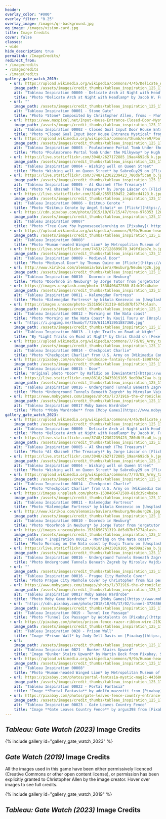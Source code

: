 ```yaml
---
header:
overlay_color: "#000"
overlay_filter: "0.25"
overlay_image: /images/qr-background.jpg
og_image: /images/vision-card.jpg
title: Image Credits
cover: false
classes:
- wide
hide_description: true
permalink: /ImageCredits/
redirect_from:
- /imagecredits
- /Imagecredits
- /imageCredits
gallery_gate_watch_2019:
  - url: https://upload.wikimedia.org/wikipedia/commons/4/4b/Delicate_Arch_at_Night_with_Headlamp_%288708155337%29.jpg
    image_path: /assets/images/credit_thumbs/tableau_inspiration_125_175_00000.jpg
    alt: "Tableau Inspiration 00000 - Delicate Arch at Night with Headlamp"
    title: "Photo *Delicate Arch at Night with Headlamp* by Jacob W. Frank at [JWFrank.com](https://JWFrank.com), from [Wikimedia Commons](https://commons.wikimedia.org/wiki/File:Delicate_Arch_at_Night_with_Headlamp_%288708155337%29.jpg), licensed CC0."
  - url: ""
    image_path: /assets/images/credit_thumbs/tableau_inspiration_125_175_00001.jpg
    alt: "Tableau Inspiration 00001 - Stone Gate"
    title: "Photo *Stone* Composited by Christopher Allen, from: - Photo by Prester Johnstock on [DeviantArt](https://presterjohnstock.deviantart.com/art/Pre-cut-Stone-Gateway-297527473), used with [permission](https://www.deviantart.com/presterjohnstock/journal/Devious-Journal-Entry-323881823). - Photo by Paul L Dineen on [Flickr](https://www.flickr.com/photos/pauldineen/19960011573), licensed CC-BY. - Photo by Chris Hoare on [Flickr](https://www.flickr.com/photos/u07ch/27766641595/), licensed CC-BY."
  - url: https://www.maxpixel.net/Input-House-Entrance-Closed-Door-Mystical-Goal-2020636
    image_path: /assets/images/credit_thumbs/tableau_inspiration_125_175_00002.jpg
    alt: "Tableau Inspiration 00002 - Closed Goal Input Door House Entrance Mystical"
    title: "Photo *Closed Goal Input Door House Entrance Mystical* from [MaxPixel](https://www.maxpixel.net/Input-House-Entrance-Closed-Door-Mystical-Goal-2020636), licensed CC0."
  - url: https://upload.wikimedia.org/wikipedia/commons/thumb/e/e9/Poulnabrone_milkyway.jpg/1599px-Poulnabrone_milkyway.jpg?20150913094335
    image_path: /assets/images/credit_thumbs/tableau_inspiration_125_175_00003.jpg
    alt: "Tableau Inspiration 00003 - Poulnabrone Portal Tomb Under the Milkyway"
    title: "Photo *Poulnabrone Portal Tomb Under the Milkyway* by Hugh Cotter on [Wikimedia Commons](https://commons.wikimedia.org/wiki/File:Poulnabrone_milkyway.jpg), licensed CC-BY-SA."
  - url: https://live.staticflickr.com/3048/2627172885_19aa4692d6_k.jpg
    image_path: /assets/images/credit_thumbs/tableau_inspiration_125_175_00004.jpg
    alt: "Tableau Inspiration 00004 - Wishing well on Queen Street"
    title: "Photo *Wishing well on Queen Street* by SabreGuy29 on [Flickr](https://www.flickr.com/photos/sabreguy29/2627172885/), licensed CC-BY."
  - url: https://live.staticflickr.com/3748/12302239423_780d6f5ca0_b.jpg
    image_path: /assets/images/credit_thumbs/tableau_inspiration_125_175_00005.jpg
    alt: "Tableau Inspiration 00005 - Al Khazneh (The Treasury)"
    title: "Photo *Al Khazneh (The Treasury)* by Jorge Láscar on [Flickr]( https://www.flickr.com/photos/jlascar/12302239423/), licensed CC-BY."
  - url: https://live.staticflickr.com/3146/2555159452_246bcd4123_b.jpg
    image_path: /assets/images/credit_thumbs/tableau_inspiration_125_175_00006.jpg
    alt: "Tableau Inspiration 00006 - Dzitnup Cenote "
    title: "Photo *Dzitnup Cenote by Angel Schatz* on [Flickr](https://www.flickr.com/photos/glamourschatz/2555159452/), licensed CC-BY."
  - url: https://cdn.pixabay.com/photo/2015/10/07/15/47/tree-976353_1280.jpg
    image_path: /assets/images/credit_thumbs/tableau_inspiration_125_175_00007.jpg
    alt: "Tableau Inspiration 00007"
    title: "Photo *Tree Cave *by hypnoseseelenruhig on [Pixabay]( https://pixabay.com/en/tree-cave-forest-nature-bark-log-976353/), licensed CC0."
  - url: https://upload.wikimedia.org/wikipedia/commons/9/9b/Human-headed_winged_lion_%28lamassu%29_MET_DP252320.jpeg
    image_path: /assets/images/credit_thumbs/tableau_inspiration_125_175_00008.jpg
    alt: "Tableau Inspiration 00008"
    title: "Photo *Human-headed Winged Lion* by Metropolitan Museum of Art, donated to [Wikipedia Commons](https://commons.wikimedia.org/wiki/File:Human-headed_winged_lion_(lamassu)_MET_DP252320.jpeg), licensed CC0."
  - url: https://live.staticflickr.com/7453/27128699670_349fd1eb7e_b.jpg
    image_path: /assets/images/credit_thumbs/tableau_inspiration_125_175_00009.jpg
    alt: "Tableau Inspiration 00009 - Medieval Door"
    title: "Photo *Medieval Door* by Thomas Quine on [Flickr](https://www.flickr.com/photos/quinet/27128699670/), licensed CC-BY."
  - url: http://www.kirikou.com/alemania/baviera/Neuburg/Neuburg26.jpg
    image_path: /assets/images/credit_thumbs/tableau_inspiration_125_175_00010.jpg
    alt: "Tableau Inspiration 00010 - Doornob in Neuburg"
    title: "Photo *Doorknob in Neuburg* by Jorge Tutor from jorgetutor.com from [kirikou.com](http://www.kirikou.com/alemania/baviera/Neuburg/Neuburg26.htm). Used with explicit permission."
  - url: https://images.unsplash.com/photo-1530406472580-81dc39c4babe
    image_path: /assets/images/credit_thumbs/tableau_inspiration_125_175_00011.jpg
    alt: "Tableau Inspiration 00011 - Kalemegdan Fortress"
    title: "Photo *Kalemegdan Fortress* by Nikola Knezevic on [Unsplash](https://unsplash.com/photos/Q3JcLtECTtE), licensed Unsplash."
  - url: https://images.unscom/photo-1531656731319-8d5d87bf5774plash.
    image_path: /assets/images/credit_thumbs/tableau_inspiration_125_175_00012.jpg
    alt: "Tableau Inspiration 00012 - Morning on the Nata coast"
    title: "Photo *Morning on the Nata Coast* by Kouji Tsuru on [Unsplash](https://unsplash.com/photos/tuskYdeKoYU), licensed Unsplash."
  - url: "https://i.pngimg.me/thumb/f/720/6111913951887360.jpg"
    image_path: /assets/images/credit_thumbs/tableau_inspiration_125_175_00013.jpg
    alt: "Tableau Inspiration 00013 - Light Trails on Road at Night"
    title: "By *Light Trails on Road at Night* by Chris Chadd on [Pexels]( https://www.pexels.com/photo/light-trails-on-road-at-night-336413/), under Pexels license. (retrieved 2019, no longer on Pexels in 2023)"
  - url: https://upload.wikimedia.org/wikipedia/commons/7/7d/US_Army_tanks_face_off_against_Soviet_tanks%2C_Berlin_1961.jpg
    image_path: /assets/images/credit_thumbs/tableau_inspiration_125_175_00014.jpg
    alt: "Tableau Inspiration 00014 - Checkpoint Charlie"
    title: "Photo *Checkpoint Charlie* from U.S. Army on [Wikimedia Commons](https://commons.wikimedia.org/wiki/File:US_Army_tanks_face_off_against_Soviet_tanks,_Berlin_1961.jpg), licensed CC0/Public Domain."
  - url: https://pixabay.com/en/door-landscape-fantasy-forest-1890746/
    image_path: /assets/images/credit_thumbs/tableau_inspiration_125_175_00015.jpg
    alt: "Tableau Inspiration 00015 - Door"
    title: "Original photo *Door* by Rafidio on [DeviantArt](https://www.deviantart.com/rafido/art/door-313337121), use granted with explicit permission. Final derivation by Karen Nadine on [Pixabay](https://pixabay.com/en/door-landscape-fantasy-forest-1890746/), licensed CC0."
  - url: https://live.staticflickr.com/8618/28435019105_9ed09a37aa_b.jpg
    image_path: /assets/images/credit_thumbs/tableau_inspiration_125_175_00016.jpg
    alt: "Tableau Inspiration 00016 - Underground Tunnels Beneath Zagreb"
    title: "Photo *Underground Tunnels Beneath Zagreb* by Miroslav Vajdic on [Flickr](https://www.flickr.com/photos/64079936@N08/28435019105), licensed CC-BY-SA."
  - url: https://www.mobygames.com/images/shots/l/371916-the-chronicles-of-narnia-the-lion-the-witch-and-the-wardrobe.jpg
    image_path: /assets/images/credit_thumbs/tableau_inspiration_125_175_00017.jpg
    alt: "Tableau Inspiration 00017 Moby Games Wardrobe"
    title: "Photo **Moby Wardrobe** from [Moby Games](https://www.mobygames.com/images/shots/l/371916-the-chronicles-of-narnia-the-lion-the-witch-and-the-wardrobe.jpg), fair use."
gallery_gate_watch_2023:
  - url: https://upload.wikimedia.org/wikipedia/commons/4/4b/Delicate_Arch_at_Night_with_Headlamp_%288708155337%29.jpg
    image_path: /assets/images/credit_thumbs/tableau_inspiration_125_175_00000.jpg
    alt: "Tableau Inspiration 00000 - Delicate Arch at Night with Headlamp"
    title: "Photo *Delicate Arch at Night with Headlamp* by Jacob W. Frank at [JWFrank.com](https://JWFrank.com), from [Wikimedia Commons](https://commons.wikimedia.org/wiki/File:Delicate_Arch_at_Night_with_Headlamp_%288708155337%29.jpg), licensed CC0."
  - url: https://live.staticflickr.com/3748/12302239423_780d6f5ca0_b.jpg
    image_path: /assets/images/credit_thumbs/tableau_inspiration_125_175_00005.jpg
    alt: "Tableau Inspiration 00005 - Al Khazneh (The Treasury)"
    title: "Photo *Al Khazneh (The Treasury)* by Jorge Láscar on [Flickr]( https://www.flickr.com/photos/jlascar/12302239423/), licensed CC-BY."
  - url: https://live.staticflickr.com/3048/2627172885_19aa4692d6_k.jpg
    image_path: /assets/images/credit_thumbs/tableau_inspiration_125_175_00004.jpg
    alt: "Tableau Inspiration 00004 - Wishing well on Queen Street"
    title: "Photo *Wishing well on Queen Street* by SabreGuy29 on [Flickr](https://www.flickr.com/photos/sabreguy29/2627172885/), licensed CC-BY."
  - url: https://upload.wikimedia.org/wikipedia/commons/7/7d/US_Army_tanks_face_off_against_Soviet_tanks%2C_Berlin_1961.jpg
    image_path: /assets/images/credit_thumbs/tableau_inspiration_125_175_00014.jpg
    alt: "Tableau Inspiration 00014 - Checkpoint Charlie"
    title: "Photo *Checkpoint Charlie* from U.S. Army on [Wikimedia Commons](https://commons.wikimedia.org/wiki/File:US_Army_tanks_face_off_against_Soviet_tanks,_Berlin_1961.jpg), licensed CC0/Public Domain."
  - url: https://images.unsplash.com/photo-1530406472580-81dc39c4babe
    image_path: /assets/images/credit_thumbs/tableau_inspiration_125_175_00011.jpg
    alt: "Tableau Inspiration 00011 - Kalemegdan Fortress"
    title: "Photo *Kalemegdan Fortress* by Nikola Knezevic on [Unsplash](https://unsplash.com/photos/Q3JcLtECTtE), licensed Unsplash."
  - url: http://www.kirikou.com/alemania/baviera/Neuburg/Neuburg26.jpg
    image_path: /assets/images/credit_thumbs/tableau_inspiration_125_175_00010.jpg
    alt: "Tableau Inspiration 00010 - Doornob in Neuburg"
    title: "Photo *Doorknob in Neuburg* by Jorge Tutor from jorgetutor.com from [kirikou.com](http://www.kirikou.com/alemania/baviera/Neuburg/Neuburg26.htm). Used with explicit permission."
  - url: https://images.unscom/photo-1531656731319-8d5d87bf5774plash.
    image_path: /assets/images/credit_thumbs/tableau_inspiration_125_175_00012.jpg
    alt: "Tableau * Inspiration 00012 - Morning on the Nata coast"
    title: "Photo Morning on the Nata coast by Kouji Tsuru on [Unsplash](https://unsplash.com/photos/tuskYdeKoYU), licensed Unsplash."
  - url: https://live.staticflickr.com/8618/28435019105_9ed09a37aa_b.jpg
    image_path: /assets/images/credit_thumbs/tableau_inspiration_125_175_00016.jpg
    alt: "Tableau Inspiration 00016 - Underground Tunnels Beneath Zagreb"
    title: "Photo Underground Tunnels Beneath Zagreb by Miroslav Vajdic on [Flickr](https://www.flickr.com/photos/64079936@N08/28435019105), licensed CC-BY-SA."
  - url: ""
    image_path: /assets/images/credit_thumbs/tableau_inspiration_125_175_00018.jpg
    alt: "Tableau Inspiration 00016 - Prague City Manhole Cover"
    title: "Photo Prague City Manhole Cover by Christopher from his personal collection licensed CC-BY-SA."
  - url: https://www.mobygames.com/images/shots/l/371916-the-chronicles-of-narnia-the-lion-the-witch-and-the-wardrobe.jpg
    image_path: /assets/images/credit_thumbs/tableau_inspiration_125_175_00019.jpg
    alt: "Tableau Inspiration 00017 Moby Games Wardrobe"
    title: "Photo Moby Game Wardrobe* from [Moby Games](https://www.mobygames.com/images/shots/l/371916-the-chronicles-of-narnia-the-lion-the-witch-and-the-wardrobe.jpg), fair use."
  - url: "https://cdn.pixabay.com/photo/2018/10/05/17/02/tunnel-3726360_1280.jpg"
    image_path: /assets/images/credit_thumbs/tableau_inspiration_125_175_00019.jpg
    alt: "Tableau Inspiration 0019 - Tunnel Ice Passage"
    title: "Photo *Tunnel Ice Passage* by Webtalents on [Pixabay](https://pixabay.com/illustrations/tunnel-ice-passage-discovery-3726360/)"
  - url: https://pixabay.com/photos/prison-fence-razor-ribbon-wire-219264/
    image_path: /assets/images/credit_thumbs/tableau_inspiration_125_175_00020.jpg
    alt: "Tableau Inspiration 0020 - Prison Wall"
    title: "Image *Prison Wall* by Jody Dell Davis on [Pixabay](https://pixabay.com/photos/prison-fence-razor-ribbon-wire-219264/). Simplified Pixabay License, free for commercial use, no attribution required."
  - url: 
    image_path: /assets/images/credit_thumbs/tableau_inspiration_125_175_00021.jpg
    alt: "Tableau Inspiration 0021 - Bunker Stairs Upward"
    title: "Image *Bunker Stairs Upward* by Martin Bock from Pixabay. Simplified Pixabay License, free for commercial use, no attribution required. https://pixabay.com/photos/bunker-stairs-upward-building-2359436/"
  - url: https://upload.wikimedia.org/wikipedia/commons/9/9b/Human-headed_winged_lion_%28lamassu%29_MET_DP252320.jpeg
    image_path: /assets/images/credit_thumbs/tableau_inspiration_125_175_00008.jpg
    alt: "Tableau Inspiration 00008"
    title: "Photo *Human-headed Winged Lion* by Metropolitan Museum of Art, donated to [Wikipedia Commons](https://commons.wikimedia.org/wiki/File:Human-headed_winged_lion_(lamassu)_MET_DP252320.jpeg), licensed CC0."
  - url: https://pixabay.com/photos/portal-fantasia-mystic-magic-4436861/
    image_path: /assets/images/credit_thumbs/tableau_inspiration_125_175_00022.jpg
    alt: "Tableau Inspiration 00022 - Portal Fantasia"
    title: "Image **Portal Fantasia** by adolfo_mazzotti from [Pixabay](https://pixabay.com/photos/portal-fantasia-mystic-magic-4436861/). Simplified Pixabay License, free for commercial use, no attribution required."
  - url: https://pixabay.com/photos/gate-leaves-fence-country-entrance-396701/
    image_path: /assets/images/credit_thumbs/tableau_inspiration_125_175_00023.jpg
    alt: "Tableau Inspiration 00023 - Gate Leaves Country Fence"
    title: "Image **Gate Leaves Country Fence** by argus398 from [Pixabay](https://pixabay.com/photos/gate-leaves-fence-country-entrance-396701/). Simplified Pixabay License, free for commercial use, no attribution required."
---
```


## ***Tableau: Gate Watch (2023)*** Image Credits

{% include gallery id="gallery_gate_watch_2023" %}

## ***Gate Watch (2019)*** Image Credits

All the images used in this game have been either permissively licenced (Creative Commons or other open content license), or permission has been explicitly granted to Christopher Allen by the image creator. Hover over images to see full credits.

{% include gallery id="gallery_gate_watch_2019" %}

## ***Tableau: Gate Watch (2023)*** Image Credits

